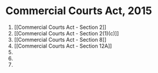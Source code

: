 # Commercial Courts Act, 2015

1. [[Commercial Courts Act - Section 2]]
2. [[Commercial Courts Act - Section 2(1)(c)]]
3. [[Commercial Courts Act - Section 8]]
4. [[Commercial Courts Act - Section 12A]]
5. 
6. 
7. 